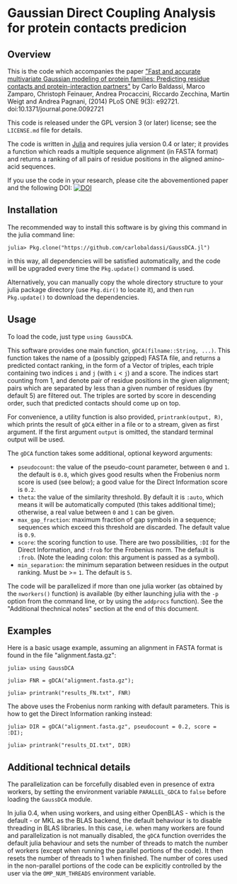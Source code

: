 Gaussian Direct Coupling Analysis for protein contacts predicion
================================================================

Overview
--------

This is the code which accompanies the paper ["Fast and accurate multivariate
Gaussian modeling of protein families: Predicting residue contacts and
protein-interaction partners"](http://www.plosone.org/article/info%3Adoi%2F10.1371%2Fjournal.pone.0092721)
by Carlo Baldassi, Marco Zamparo, Christoph Feinauer, Andrea Procaccini,
Riccardo Zecchina, Martin Weigt and Andrea Pagnani, (2014)
PLoS ONE 9(3): e92721. doi:10.1371/journal.pone.0092721

This code is released under the GPL version 3 (or later) license; see the
`LICENSE.md` file for details.

The code is written in [Julia](www.julialang.org) and requires julia version
0.4 or later; it provides a function which reads a multiple sequence alignment
(in FASTA format) and returns a ranking of all pairs of residue positions in
the aligned amino-acid sequences.

If you use the code in your research, please cite the abovementioned paper
and the following DOI:
[![DOI](https://zenodo.org/badge/doi/10.5281/zenodo.10814.png)](http://dx.doi.org/10.5281/zenodo.10814)

Installation
------------

The recommended way to install this software is by giving this command in the
julia command line:

  ```
  julia> Pkg.clone("https://github.com/carlobaldassi/GaussDCA.jl")
  ```

in this way, all dependencies will be satisfied automatically, and the code
will be upgraded every time the `Pkg.update()` command is used.

Alternatively, you can manually copy the whole directory structure to your
julia package directory (use `Pkg.dir()` to locate it), and then run
`Pkg.update()` to download the dependencies.

Usage
-----

To load the code, just type `using GaussDCA`.

This software provides one main function, `gDCA(filname::String, ...)`. This
function takes the name of a (possibly gzipped) FASTA file, and returns a
predicted contact ranking, in the form of a Vector of triples, each triple
containing two indices `i` and `j` (with `i` < `j`) and a score. The indices
start counting from 1, and denote pair of residue positions in the given
alignment; pairs which are separated by less than a given number of residues
(by default 5) are filtered out. The triples are sorted by score in descending
order, such that predicted contacts should come up on top.

For convenience, a utility function is also provided, `printrank(output, R)`,
which prints the result of `gDCA` either in a file or to a stream, given as
first argument.  If the first argument `output` is omitted, the standard
terminal output will be used.

The `gDCA` function takes some additional, optional keyword arguments:

 * `pseudocount`: the value of the pseudo-count parameter, between `0` and `1`.
                  the default is `0.8`, which gives good results when the
                  Frobenius norm score is used (see below); a good value for the
                  Direct Information score is `0.2`.
 * `theta`: the value of the similarity threshold. By default it is `:auto`,
            which means it will be automatically computed (this takes additional
            time); otherwise, a real value between `0` and `1` can be given.
 * `max_gap_fraction`: maximum fraction of gap symbols in a sequence; sequences
                       which exceed this threshold are discarded. The default
                       value is `0.9`.
 * `score`: the scoring function to use. There are two possibilities, `:DI` for
            the Direct Information, and `:frob` for the Frobenius norm. The
            default is `:frob`. (Note the leading colon: this argument is passed
            as a symbol).
 * `min_separation`: the minimum separation between residues in the output
                     ranking. Must be >= `1`. The default
                     is `5`.

The code will be parallelized if more than one julia worker (as obtained by the
`nworkers()` function) is available (by either launching julia with the `-p`
option from the command line, or by using the `addprocs` function). See the
"Additional thechnical notes" section at the end of this document.

Examples
--------

Here is a basic usage example, assuming an alignment in FASTA format is found
in the file "alignment.fasta.gz":

  ```
  julia> using GaussDCA

  julia> FNR = gDCA("alignment.fasta.gz");

  julia> printrank("results_FN.txt", FNR)
  ```

The above uses the Frobenius norm ranking with default parameters.
This is how to get the Direct Information ranking instead:

  ```
  julia> DIR = gDCA("alignment.fasta.gz", pseudocount = 0.2, score = :DI);

  julia> printrank("results_DI.txt", DIR)
  ```

Additional technical details
----------------------------

The parallelization can be forcefully disabled even in presence of extra
workers, by setting the environment variable `PARALLEL_GDCA` to `false`
before loading the `GaussDCA` module.

In julia 0.4, when using workers, and using either OpenBLAS - which is the
default - or MKL as the BLAS backend, the default behaviour is to disable
threading in BLAS libraries. In this case, i.e. when many workers are found and
parallelization is not manually disabled, the `gDCA` function overrides the
default julia behaviour and sets the number of threads to match the number of
workers (except when running the parallel portions of the code). It then resets
the number of threads to 1 when finished. The number of cores used in the
non-parallel portions of the code can be explicitly controlled by the user via
the `OMP_NUM_THREADS` environment variable.
